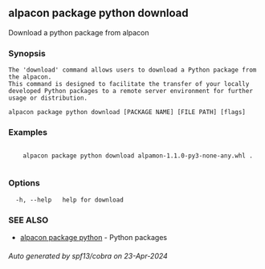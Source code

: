 ## alpacon package python download

Download a python package from alpacon

### Synopsis


	The 'download' command allows users to download a Python package from the alpacon.
	This command is designed to facilitate the transfer of your locally developed Python packages to a remote server environment for further usage or distribution.
	

```
alpacon package python download [PACKAGE NAME] [FILE PATH] [flags]
```

### Examples

```

	alpacon package python download alpamon-1.1.0-py3-none-any.whl .
	
```

### Options

```
  -h, --help   help for download
```

### SEE ALSO

* [alpacon package python](alpacon_package_python.md)	 - Python packages

###### Auto generated by spf13/cobra on 23-Apr-2024
